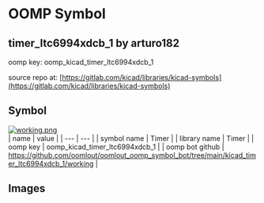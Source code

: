 # OOMP Symbol  
## timer_ltc6994xdcb_1  by arturo182  
  
oomp key: oomp_kicad_timer_ltc6994xdcb_1  
  
source repo at: [https://gitlab.com/kicad/libraries/kicad-symbols](https://gitlab.com/kicad/libraries/kicad-symbols)  
## Symbol  
  
[![working.png](working_600.png)](working.png)  
| name | value | 
| --- | --- | 
| symbol name | Timer | 
| library name | Timer | 
| oomp key | oomp_kicad_timer_ltc6994xdcb_1 | 
| oomp bot github | https://github.com/oomlout/oomlout_oomp_symbol_bot/tree/main/kicad_timer_ltc6994xdcb_1/working | 
## Images  
